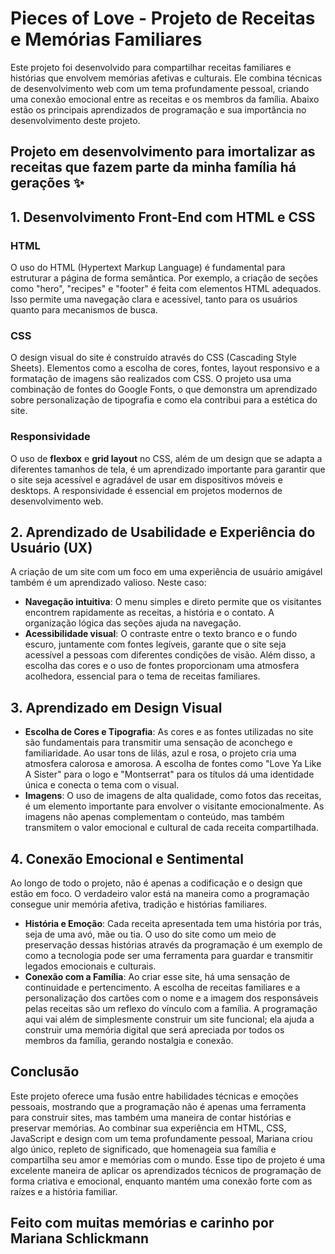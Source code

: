 # Pieces of Love - Projeto de Receitas e Memórias Familiares

Este projeto foi desenvolvido para compartilhar receitas familiares e histórias que envolvem memórias afetivas e culturais. Ele combina técnicas de desenvolvimento web com um tema profundamente pessoal, criando uma conexão emocional entre as receitas e os membros da família. Abaixo estão os principais aprendizados de programação e sua importância no desenvolvimento deste projeto.

## Projeto em desenvolvimento para imortalizar as receitas que fazem parte da minha família há gerações ✨

## 1. Desenvolvimento Front-End com HTML e CSS

### HTML
O uso do HTML (Hypertext Markup Language) é fundamental para estruturar a página de forma semântica. Por exemplo, a criação de seções como "hero", "recipes" e "footer" é feita com elementos HTML adequados. Isso permite uma navegação clara e acessível, tanto para os usuários quanto para mecanismos de busca.

### CSS
O design visual do site é construído através do CSS (Cascading Style Sheets). Elementos como a escolha de cores, fontes, layout responsivo e a formatação de imagens são realizados com CSS. O projeto usa uma combinação de fontes do Google Fonts, o que demonstra um aprendizado sobre personalização de tipografia e como ela contribui para a estética do site.

### Responsividade
O uso de **flexbox** e **grid layout** no CSS, além de um design que se adapta a diferentes tamanhos de tela, é um aprendizado importante para garantir que o site seja acessível e agradável de usar em dispositivos móveis e desktops. A responsividade é essencial em projetos modernos de desenvolvimento web.

## 2. Aprendizado de Usabilidade e Experiência do Usuário (UX)

A criação de um site com um foco em uma experiência de usuário amigável também é um aprendizado valioso. Neste caso:

- **Navegação intuitiva**: O menu simples e direto permite que os visitantes encontrem rapidamente as receitas, a história e o contato. A organização lógica das seções ajuda na navegação.
- **Acessibilidade visual**: O contraste entre o texto branco e o fundo escuro, juntamente com fontes legíveis, garante que o site seja acessível a pessoas com diferentes condições de visão. Além disso, a escolha das cores e o uso de fontes proporcionam uma atmosfera acolhedora, essencial para o tema de receitas familiares.

## 3. Aprendizado em Design Visual

- **Escolha de Cores e Tipografia**: As cores e as fontes utilizadas no site são fundamentais para transmitir uma sensação de aconchego e familiaridade. Ao usar tons de lilás, azul e rosa, o projeto cria uma atmosfera calorosa e amorosa. A escolha de fontes como "Love Ya Like A Sister" para o logo e "Montserrat" para os títulos dá uma identidade única e conecta o tema com o visual.
- **Imagens**: O uso de imagens de alta qualidade, como fotos das receitas, é um elemento importante para envolver o visitante emocionalmente. As imagens não apenas complementam o conteúdo, mas também transmitem o valor emocional e cultural de cada receita compartilhada.

## 4. Conexão Emocional e Sentimental

Ao longo de todo o projeto, não é apenas a codificação e o design que estão em foco. O verdadeiro valor está na maneira como a programação consegue unir memória afetiva, tradição e histórias familiares.

- **História e Emoção**: Cada receita apresentada tem uma história por trás, seja de uma avó, mãe ou tia. O uso do site como um meio de preservação dessas histórias através da programação é um exemplo de como a tecnologia pode ser uma ferramenta para guardar e transmitir legados emocionais e culturais.
- **Conexão com a Família**: Ao criar esse site, há uma sensação de continuidade e pertencimento. A escolha de receitas familiares e a personalização dos cartões com o nome e a imagem dos responsáveis pelas receitas são um reflexo do vínculo com a família. A programação aqui vai além de simplesmente construir um site funcional; ela ajuda a construir uma memória digital que será apreciada por todos os membros da família, gerando nostalgia e conexão.

## Conclusão

Este projeto oferece uma fusão entre habilidades técnicas e emoções pessoais, mostrando que a programação não é apenas uma ferramenta para construir sites, mas também uma maneira de contar histórias e preservar memórias. Ao combinar sua experiência em HTML, CSS, JavaScript e design com um tema profundamente pessoal, Mariana criou algo único, repleto de significado, que homenageia sua família e compartilha seu amor e memórias com o mundo. Esse tipo de projeto é uma excelente maneira de aplicar os aprendizados técnicos de programação de forma criativa e emocional, enquanto mantém uma conexão forte com as raízes e a história familiar.

## Feito com muitas memórias e carinho por Mariana Schlickmann

